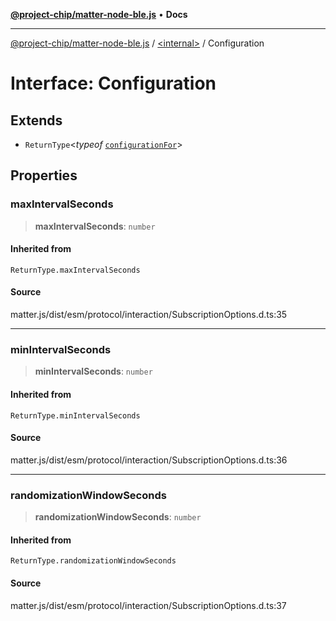 [**@project-chip/matter-node-ble.js**](../../README.md) • **Docs**

***

[@project-chip/matter-node-ble.js](../../globals.md) / [\<internal\>](../README.md) / Configuration

# Interface: Configuration

## Extends

- `ReturnType`\<*typeof* [`configurationFor`](../README.md#configurationfor)\>

## Properties

### maxIntervalSeconds

> **maxIntervalSeconds**: `number`

#### Inherited from

`ReturnType.maxIntervalSeconds`

#### Source

matter.js/dist/esm/protocol/interaction/SubscriptionOptions.d.ts:35

***

### minIntervalSeconds

> **minIntervalSeconds**: `number`

#### Inherited from

`ReturnType.minIntervalSeconds`

#### Source

matter.js/dist/esm/protocol/interaction/SubscriptionOptions.d.ts:36

***

### randomizationWindowSeconds

> **randomizationWindowSeconds**: `number`

#### Inherited from

`ReturnType.randomizationWindowSeconds`

#### Source

matter.js/dist/esm/protocol/interaction/SubscriptionOptions.d.ts:37
